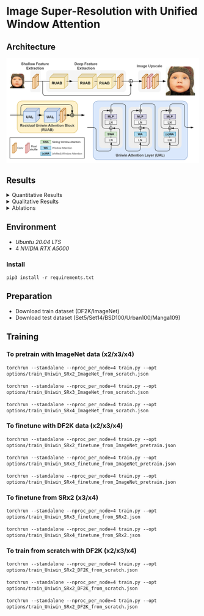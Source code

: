 # Image Super-Resolution with Unified Window Attention

## Architecture
![arch](figs/fig_arch.png)
## Results
<details>
<summary>Quantitative Results</summary>
<p align="center">
  <img width="900" src="figs/tab1.png">
  <img width="900" src="figs/tab2.png">
  <img width="900" src="figs/tab3.png">
</p>
</details>

<details>
<summary>Qualitative Results</summary>
<p align="center">
  <img width="900" src="figs/visual_comparison_1.png">
  <img width="900" src="figs/visual_comparison_2.png">
  <img width="900" src="figs/visual_comparison_3.png">
  <img width="900" src="figs/visual_comparison_4.png">
  <img width="900" src="figs/visual_comparison_5.png">
  <img width="900" src="figs/visual_comparison_6.png">
  <img width="900" src="figs/visual_comparison_7.png">
  <img width="900" src="figs/visual_comparison_8.png">
  <img width="900" src="figs/visual_comparison_9.png">  
</p>
</details>

<details>
<summary>Ablations</summary>
<p align="center">
  <img width="900" src="figs/tab4.png">
  <img width="900" src="figs/tab5.png">
  <img width="900" src="figs/fig_mean_attention_distance.png">
  <img width="900" src="figs/fig_lam.png">
</p>
</details>


## Environment
- _Ubuntu 20.04 LTS_
- 4 _NVIDIA RTX A5000_

### Install
```
pip3 install -r requirements.txt
```

## Preparation
- Download train dataset (DF2K/ImageNet)
- Download test dataset (Set5/Set14/BSD100/Urban100/Manga109)

## Training

### To pretrain with ImageNet data (x2/x3/x4)

```
torchrun --standalone --nproc_per_node=4 train.py --opt options/train_Uniwin_SRx2_ImageNet_from_scratch.json

torchrun --standalone --nproc_per_node=4 train.py --opt options/train_Uniwin_SRx3_ImageNet_from_scratch.json

torchrun --standalone --nproc_per_node=4 train.py --opt options/train_Uniwin_SRx4_ImageNet_from_scratch.json

```
### To finetune with DF2K data (x2/x3/x4)
```
torchrun --standalone --nproc_per_node=4 train.py --opt options/train_Uniwin_SRx2_finetune_from_ImageNet_pretrain.json

torchrun --standalone --nproc_per_node=4 train.py --opt options/train_Uniwin_SRx3_finetune_from_ImageNet_pretrain.json

torchrun --standalone --nproc_per_node=4 train.py --opt options/train_Uniwin_SRx4_finetune_from_ImageNet_pretrain.json
```

### To finetune from SRx2 (x3/x4)
```
torchrun --standalone --nproc_per_node=4 train.py --opt options/train_Uniwin_SRx3_finetune_from_SRx2.json

torchrun --standalone --nproc_per_node=4 train.py --opt options/train_Uniwin_SRx4_finetune_from_SRx2.json
```

### To train from scratch with DF2K (x2/x3/x4)
```
torchrun --standalone --nproc_per_node=4 train.py --opt options/train_Uniwin_SRx2_DF2K_from_scratch.json

torchrun --standalone --nproc_per_node=4 train.py --opt options/train_Uniwin_SRx2_DF2K_from_scratch.json

torchrun --standalone --nproc_per_node=4 train.py --opt options/train_Uniwin_SRx2_DF2K_from_scratch.json
```
